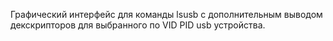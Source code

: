 Графический интерфейс для команды lsusb с дополнительным выводом декскрипторов для выбранного по VID PID usb устройства.
